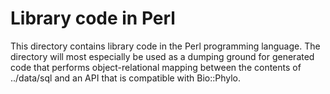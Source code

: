 Library code in Perl
====================

This directory contains library code in the Perl programming language. The directory will most especially
be used as a dumping ground for generated code that performs object-relational mapping between the contents
of ../data/sql and an API that is compatible with Bio::Phylo.